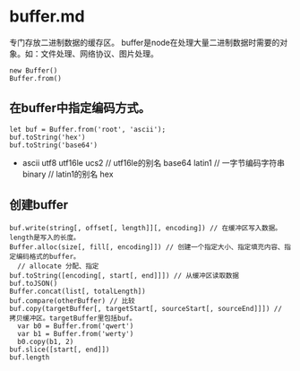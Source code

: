 # buffer.md

专门存放二进制数据的缓存区。
buffer是node在处理大量二进制数据时需要的对象。如：文件处理、网络协议、图片处理。

```
new Buffer()
Buffer.from()
```

## 在buffer中指定编码方式。

```
let buf = Buffer.from('root', 'ascii');
buf.toString('hex')
buf.toString('base64')
```

- ascii
utf8
utf16le
ucs2 // utf16le的别名
base64
latin1 // 一字节编码字符串
binary // latin1的别名
hex

## 创建buffer

```
buf.write(string[, offset[, length]][, encoding]) // 在缓冲区写入数据。length是写入的长度。
Buffer.alloc(size[, fill[, encoding]]) // 创建一个指定大小、指定填充内容、指定编码格式的buffer。
  // allocate 分配、指定
buf.toString([encoding[, start[, end]]]) // 从缓冲区读取数据
buf.toJSON()
Buffer.concat(list[, totalLength])
buf.compare(otherBuffer) // 比较
buf.copy(targetBuffer[, targetStart[, sourceStart[, sourceEnd]]]) // 拷贝缓冲区。targetBuffer里包括buf。
  var b0 = Buffer.from('qwert')
  var b1 = Buffer.from('werty')
  b0.copy(b1, 2)
buf.slice([start[, end]])
buf.length
```